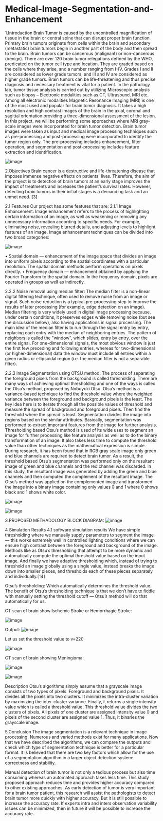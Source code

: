 # Medical-Image-Segmentation-and-Enhancement

1.Introduction
Brain Tumor is caused by the uncontrolled magnification of tissue in the brain or central spine that can disrupt proper brain function. Primary brain tumors originate from cells within the brain and secondary (metastatic) brain tumors begin in another part of the body and then spread to the brain. Brain tumors can be cancerous (malignant) or non-cancerous (benign). There are over 120 brain tumor relegations defined by the WHO, predicated on the tumor cell type and location. They are graded based on the cells where they arise, and a number ranging from I-IV. Grades I and II are considered as lower grade tumors, and III and IV are considered as higher grade tumors. Brain tumors can be life-threatening and thus precise diagnosis and necessary treatment is vital for a patient. In the pathology lab, tumor tissue analysis is carried out by utilizing Microscopic analysis such as biopsy ⎯ Electronic modalities such as CT, Ultrasound, MRI etc. Among all electronic modalities Magnetic Resonance Imaging (MRI) is one of the most used and popular for brain tumor diagnosis. It takes a high resolution and high contrast images of the brain in the axial, coronal and sagittal orientation providing a three-dimensional assessment of the lesion. 
In this project, we will be performing some approaches where MRI gray-scale images were incorporated for brain tumor detection. Brain tumor images were taken as input and medical image processing techniques such as pre-processing and post-processing were incorporated to identify the tumor region only. The pre-processing includes enhancement, filter operation, and segmentation and post-processing includes feature extraction and identification. 

![image](https://github.com/MahinAsif99/Medical-Image-Segmentation-and-Enhancement/assets/148430248/8de2c46f-c784-4e79-a514-35936e21af9d)

2.Objectives
Brain cancer is a destructive and life-threatening disease that imposes immense negative effects on patients' lives. Therefore, the aim of the project is to detection of brain tumors at an early stage improves the impact of treatments and increases the patient’s survival rates. However, detecting brain tumors in their initial stages is a demanding task and an unmet need. [3]

2.1	Features
Our project has some features that are:
2.1.1	Image Enhancement:
Image enhancement refers to the process of highlighting certain information of an image, as well as weakening or removing any unnecessary information according to specific needs. For example, eliminating noise, revealing blurred details, and adjusting levels to highlight features of an image.
Image enhancement techniques can be divided into two broad categories:

![image](https://github.com/MahinAsif99/Medical-Image-Segmentation-and-Enhancement/assets/148430248/b1952771-82ba-48c0-9f9c-8ada6ef0bc70)

•	Spatial domain — enhancement of the image space that divides an image into uniform pixels according to the spatial coordinates with a particular resolution. The spatial domain methods perform operations on pixels directly.
•	Frequency domain — enhancement obtained by applying the Fourier Transform to the spatial domain. In the frequency domain, pixels are operated in groups as well as indirectly.

2.2.2	Noise removal using median filter:
The median filter is a non-linear digital filtering technique, often used to remove noise from an image or signal. Such noise reduction is a typical pre-processing step to improve the results of later processing (for example, edge detection on an image). Median filtering is very widely used in digital image processing because, under certain conditions, it preserves edges while removing noise (but see the discussion below), also having applications in signal processing.
The main idea of the median filter is to run through the signal entry by entry, replacing each entry with the median of neighboring entries. The pattern of neighbors is called the "window", which slides, entry by entry, over the entire signal. For one-dimensional signals, the most obvious window is just the first few preceding and following entries, whereas for two-dimensional (or higher-dimensional) data the window must include all entries within a given radius or ellipsoidal region (i.e. the median filter is not a separable filter).

2.2.3	Image Segmentation using OTSU method:
The process of separating the foreground pixels from the background is called thresholding. There are many ways of achieving optimal thresholding and one of the ways is called the Otsu’s method, proposed by Nobuyuki Otsu. Otsu’s method is a variance-based technique to find the threshold value where the weighted variance between the foreground and background pixels is the least. The key idea here is to iterate through all the possible values of threshold and measure the spread of background and foreground pixels. Then find the threshold where the spread is least.
Segmentation divides the image into regions based on the similar attributes. Basically, segmentation was performed to extract important features from the image for further analysis. Thresholding based Otsu’s method is used of its wide uses to segment an image for further processing like feature analysis as well as to do the binary transformation of an image. It also takes less time to compute the threshold value than other techniques as the mathematical expression is simple. During research, it has been found that in RGB gray scale image only green and blue channels are required to detect brain tumor. As a result, the threshold based Otsu’s segmentation was performed only on the resultant image of green and blue channels and the red channel was discarded.  In this study, the resultant image was generated by adding the green and blue channels and then computed the complement of the resultant image. The Otsu’s method was applied on the complemented image and transformed the image into a binary image containing only values 0 and 1 where 0 shows black and 1 shows white color. 

![image](https://github.com/MahinAsif99/Medical-Image-Segmentation-and-Enhancement/assets/148430248/c7b48a47-8a45-4ae9-92f1-be4c2bbed83f)

![image](https://github.com/MahinAsif99/Medical-Image-Segmentation-and-Enhancement/assets/148430248/86b508fe-dbff-43f5-a6bd-73647fb0051d)

3.PROPOSED METHADOLOGY
BLOCK DIAGRAM:
                                                   ![image](https://github.com/MahinAsif99/Medical-Image-Segmentation-and-Enhancement/assets/148430248/7d5b3f73-56ef-4c2a-b68f-a5f0de45cd37)

4	Simulation Results
4.1	software simulation results
We have simple thresholding where we manually supply parameters to segment the image — this works extremely well in controlled lighting conditions where we can ensure high contrast between the foreground and background of the image. 
Methods like as Otsu’s thresholding that attempt to be more dynamic and automatically compute the optimal threshold value based on the input image. 
And finally we have adaptive thresholding which, instead of trying to threshold an image globally using a single value, instead breaks the image down into smaller pieces, and thresholds each of these pieces separately and individually.[14]

Otsu’s thresholding:
Which automatically determines the threshold value. The benefit of Otsu’s thresholding technique is that we don’t have to fiddle with manually setting the threshold cutoff — Otsu’s method will do that automatically for us.

CT scan of brain show Ischemic Stroke or Hemorrhagic Stroke:
                                                                               
![image](https://github.com/MahinAsif99/Medical-Image-Segmentation-and-Enhancement/assets/148430248/93dd751b-e22b-4a3c-9bd2-a068bc1821cd)

Output:
![image](https://github.com/MahinAsif99/Medical-Image-Segmentation-and-Enhancement/assets/148430248/3822595c-122f-4f39-ad18-b89c60eb7a5c)

Let us set the threshold value to v=220 

![image](https://github.com/MahinAsif99/Medical-Image-Segmentation-and-Enhancement/assets/148430248/683dcc15-282f-4efd-a945-03a2d5ee4935)

CT scan of brain showing Meningioma:

![image](https://github.com/MahinAsif99/Medical-Image-Segmentation-and-Enhancement/assets/148430248/8fad85cd-fdc6-4ec0-b4e7-b0b95bd7eae1)

![image](https://github.com/MahinAsif99/Medical-Image-Segmentation-and-Enhancement/assets/148430248/28c750c3-3d8a-41c1-9a86-0abdee6ece7a)

Description
Otsu’s algorithms simply assume that a grayscale image consists of two types of pixels. Foreground and background pixels. It divides all the pixels into two clusters. It minimizes the intra-cluster variation by maximizing the inter-cluster variance. Finally, it returns a single intensity value which is called a threshold value. This threshold value divides the two clusters of pixels. All pixels of one cluster are assigned intensity value 0 and pixels of the second cluster are assigned value 1. Thus, it binaries the grayscale image.

5.Conclusion
The image segmentation is a relevant technique in image processing. Numerous and varied methods exist for many applications. Now that we have described the algorithms, we can compare the outputs and check which type of segmentation technique is better for a particular format. It is believed that there are two key factors which allow for the use of a segmentation algorithm in a larger object detection system: correctness and stability.

Manual detection of brain tumor is not only a tedious process but also time consuming whereas an automated approach takes less time. This study proposed approach reduces time and provides higher accuracy compared to other existing approaches. As early detection of tumor is very important for a brain tumor patient, this research will assist the pathologists to detect brain tumor more quickly with higher accuracy. But it is still possible to increase the accuracy rate. If experts intra and inters observation variability issues can be minimized, then in future it will be possible to increase the accuracy rate.







                                                    


                                              


